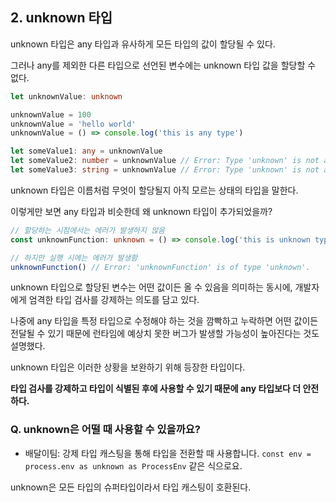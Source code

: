 ## 2. unknown 타입

unknown 타입은 any 타입과 유사하게 모든 타입의 값이 할당될 수 있다.

그러나 any를 제외한 다른 타입으로 선언된 변수에는 unknown 타입 값을 할당할 수 없다.

```typescript
let unknownValue: unknown

unknownValue = 100
unknownValue = 'hello world'
unknownValue = () => console.log('this is any type')

let someValue1: any = unknownValue
let someValue2: number = unknownValue // Error: Type 'unknown' is not assignable to type 'number'.
let someValue3: string = unknownValue // Error: Type 'unknown' is not assignable to type 'string'.
```

unknown 타입은 이름처럼 무엇이 할당될지 아직 모르는 상태의 타입을 말한다.

이렇게만 보면 any 타입과 비슷한데 왜 unknown 타입이 추가되었을까?

```typescript
// 할당하는 시점에서는 에러가 발생하지 않음
const unknownFunction: unknown = () => console.log('this is unknown type')

// 하지만 실행 시에는 에러가 발생함
unknownFunction() // Error: 'unknownFunction' is of type 'unknown'.
```

unknown 타입으로 할당된 변수는 어떤 값이든 올 수 있음을 의미하는 동시에, 개발자에게 엄격한 타입 검사를 강제하는 의도를 담고 있다.

나중에 any 타입을 특정 타입으로 수정해야 하는 것을 깜빡하고 누락하면 어떤 값이든 전달될 수 있기 때문에 런타임에 예상치 못한 버그가 발생할 가능성이 높아진다는 것도 설명했다.

unknown 타입은 이러한 상황을 보완하기 위해 등장한 타입이다.

**타입 검사를 강제하고 타입이 식별된 후에 사용할 수 있기 때문에 any 타입보다 더 안전하다.**

### Q. unknown은 어떨 때 사용할 수 있을까요?

- 배달이팀: 강제 타입 캐스팅을 통해 타입을 전환할 때 사용합니다.
`const env = process.env as unknown as ProcessEnv` 같은 식으로요.

unknown은 모든 타입의 슈퍼타입이라서 타입 캐스팅이 호환된다.
